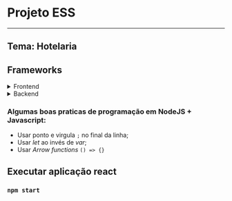 # Projeto ESS
***
## Tema: Hotelaria

## Frameworks
<details><summary>Frontend</summary>

 <a href="https://pt-br.legacy.reactjs.org/docs/getting-started.html">
  React
 </a>
 </details>

 <details>
 <summary>Backend</summary>

 <a href=https://community.revelo.com.br/criando-uma-api-restful-utilizando-node-js-express-js-e-mongoose/>
  Node+Express+MongoDB
 </a>
 + <a href="https://medium.com/@habbema/node-js-apis-0e3544877f43">
    Node+express+json
</a>
</details>

### Algumas boas praticas de programação em NodeJS + Javascript:
* Usar ponto e virgula `;` no final da linha;
* Usar *let* ao invés de *var*;
* Usar *Arrow functions* `() => {}`

## Executar aplicação react
### `npm start`